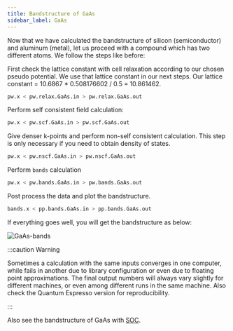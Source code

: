 ```yaml
---
title: Bandstructure of GaAs
sidebar_label: GaAs
---
```


Now that we have calculated the bandstructure of silicon (semiconductor) and
aluminum (metal), let us proceed with a compound which has two different atoms.
We follow the steps like before:


First check the lattice constant with cell relaxation according to our chosen
pseudo potential. We use that lattice constant in our next steps.  Our lattice
constant = 10.6867 * 0.508176602 / 0.5 = 10.861462.

```bash
pw.x < pw.relax.GaAs.in > pw.relax.GaAs.out
```

Perform self consistent field calculation:
```bash
pw.x < pw.scf.GaAs.in > pw.scf.GaAs.out
```

Give denser k-points and perform non-self consistent calculation. This step is
only necessary if you need to obtain density of states.
```bash
pw.x < pw.nscf.GaAs.in > pw.nscf.GaAs.out
```

Perform `bands` calculation
```bash
pw.x < pw.bands.GaAs.in > pw.bands.GaAs.out
```

Post process the data and plot the bandstructure.
```bash
bands.x < pp.bands.GaAs.in > pp.bands.GaAs.out
```
If everything goes well, you will get the bandstructure as below:

<picture>
  <source type="image/webp" srcSet={require("/img/GaAs-bands.webp").default} />
  <img src={require("/img/GaAs-bands.png").default} alt="GaAs-bands" />
</picture>

:::caution Warning

Sometimes a calculation with the same inputs converges in one computer, while
fails in another due to library configuration or even due to floating point
approximations. The final output numbers will always vary slightly for different
machines, or even among different runs in the same machine. Also check the
Quantum Espresso version for reproducibility.

:::

Also see the bandstructure of GaAs with [SOC](soc#soc-calculation-for-gaas).
